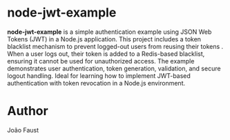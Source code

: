 # node-jwt-example

**node-jwt-example** is a simple authentication example using JSON Web Tokens (JWT)
in a Node.js application. This project includes a token blacklist mechanism to
prevent logged-out users from reusing their tokens . When a user logs out, their
token is added to a Redis-based blacklist, ensuring it cannot be used for unauthorized
access. The example demonstrates user authentication, token generation, validation, and
secure logout handling. Ideal for learning how to implement JWT-based authentication
with token revocation in a Node.js environment.

# Author

João Faust
